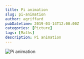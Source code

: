 ```yaml
---
title: Pi animation
slug: pi-animation
author: agriffard
pubDatetime: 2019-03-14T12:00:00Z
categories: [Picture]
tags: [Maths]
description: Pi animation
---
```


![Pi animation](/assets/blog/pi.webp)
